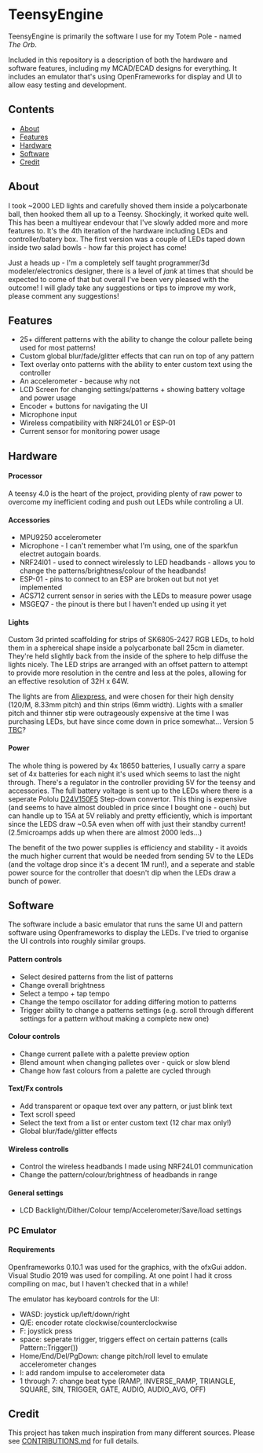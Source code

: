 # TeensyEngine

TeensyEngine is primarily the software I use for my Totem Pole - named *The Orb*. 

Included in this repository is a description of both the hardware and software features, including my MCAD/ECAD designs for everything.
It includes an emulator that's using OpenFrameworks for display and UI to allow easy testing and development.

## Contents 

- [About](#about)
- [Features](#features)
- [Hardware](#hardware)
- [Software](#software)
- [Credit](#credit)

## About
I took ~2000 LED lights and carefully shoved them inside a polycarbonate ball, then hooked them all up to a Teensy. Shockingly, it worked quite well. 
This has been a multiyear endevour that I've slowly added more and more features to.
It's the 4th iteration of the hardware including LEDs and controller/batery box. The first version was a couple of LEDs taped down inside two salad bowls - how far this project has come!

Just a heads up - I'm a completely self taught programmer/3d modeler/electronics designer, there is a level of *jank* at times that should be expected to come of that but overall I've been very pleased with the outcome! 
I will glady take any suggestions or tips to improve my work, please comment any suggestions!


## Features
- 25+ different patterns with the ability to change the colour pallete being used for most patterns!
- Custom global blur/fade/glitter effects that can run on top of any pattern
- Text overlay onto patterns with the ability to enter custom text using the controller
- An accelerometer - because why not
- LCD Screen for changing settings/patterns + showing battery voltage and power usage
- Encoder + buttons for navigating the UI
- Microphone input 
- Wireless compatibility with NRF24L01 or ESP-01
- Current sensor for monitoring power usage

## Hardware
#### Processor
A teensy 4.0 is the heart of the project, providing plenty of raw power to overcome my inefficient coding and push out LEDs while controling a UI. 

#### Accessories
- MPU9250 accelerometer
- Microphone - I can't remember what I'm using, one of the sparkfun electret autogain boards. 
- NRF24l01 - used to connect wirelessly to LED headbands - allows you to change the patterns/brightness/colour of the headbands!
- ESP-01 - pins to connect to an ESP are broken out but not yet implemented
- ACS712 current sensor in series with the LEDs to measure power usage
- MSGEQ7 - the pinout is there but I haven't ended up using it yet

#### Lights
Custom 3d printed scaffolding for strips of SK6805-2427 RGB LEDs, to hold them in a sphereical shape inside a polycarbonate ball 25cm in diameter. They're held slightly back from the inside of the sphere to help diffuse the lights nicely. 
The LED strips are arranged with an offset pattern to attempt to provide more resolution in the centre and less at the poles, allowing for an effective resolution of 32H x 64W. 

The lights are from [Aliexpress](https://www.aliexpress.com/item/32818340106.html?spm=a2g0o.order_list.order_list_main.358.679f1802EQyb32), and were chosen for their high density (120/M, 8.33mm pitch) and thin strips (6mm width). 
Lights with a smaller pitch and thinner stip were outrageously expensive at the time I was purchasing LEDs, but have since come down in price somewhat... Version 5 [TBC](https://www.aliexpress.com/item/1005003798198621.html?spm=a2g0o.productlist.main.1.1ec91845yMUVny&algo_pvid=75d3a123-2f4a-48b9-b82f-fbbad28e56ed&algo_exp_id=75d3a123-2f4a-48b9-b82f-fbbad28e56ed-0&pdp_ext_f=%7B%22sku_id%22%3A%2212000028080815414%22%7D&pdp_npi=2%40dis%21AUD%2140.15%2126.11%21%21%21%21%21%40211bf14716719782508633629d0742%2112000028080815414%21sea&curPageLogUid=63plojRdJNp2)?

#### Power
The whole thing is powered by 4x 18650 batteries, I usually carry a spare set of 4x batteries for each night it's used which seems to last the night through.
There's a regulator in the controller providing 5V for the teensy and accessories. The full battery voltage is sent up to the LEDs where there is a seperate Pololu [D24V150F5](https://www.pololu.com/product/2881) Step-down convertor. This thing is expensive (and seems to have almost doubled in price since I bought one - ouch) but can handle up to 15A at 5V reliably and pretty efficiently, which is important since the LEDS draw ~0.5A even when off with just their standby current! (2.5microamps adds up when there are almost 2000 leds...)

The benefit of the two power supplies is efficiency and stability - it avoids the much higher current that would be needed from sending 5V to the LEDs (and the voltage drop since it's a decent 1M run!), and a seperate and stable power source for the controller that doesn't dip when the LEDs draw a bunch of power. 

## Software
The software include a basic emulator that runs the same UI and pattern software using Openframeworks to display the LEDs. 
I've tried to organise the UI controls into roughly similar groups.
#### Pattern controls
- Select desired patterns from the list of patterns
- Change overall brightness
- Select a tempo + tap tempo
- Change the tempo oscillator for adding differing motion to patterns
- Trigger ability to change a patterns settings (e.g. scroll through different settings for a pattern without making a complete new one)
#### Colour controls
- Change current pallete with a palette preview option
- Blend amount when changing palletes over - quick or slow blend
- Change how fast colours from a palette are cycled through
#### Text/Fx controls
- Add transparent or opaque text over any pattern, or just blink text 
- Text scroll speed
- Select the text from a list or enter custom text (12 char max only!)
- Global blur/fade/glitter effects
#### Wireless controlls
- Control the wireless headbands I made using NRF24L01 communication
- Change the pattern/colour/brightness of headbands in range
#### General settings
- LCD Backlight/Dither/Colour temp/Accelerometer/Save/load settings


### PC Emulator 
#### Requirements 
Openframeworks 0.10.1 was used for the graphics, with the ofxGui addon.
Visual Studio 2019 was used for compiling.
At one point I had it cross compiling on mac, but I haven't checked that in a while!

The emulator has keyboard controls for the UI:
- WASD: joystick up/left/down/right
- Q/E: encoder rotate clockwise/counterclockwise
- F: joystick press 
- space: seperate trigger, triggers effect on certain patterns (calls Pattern::Trigger())
- Home/End/Del/PgDown: change pitch/roll level to emulate accelerometer changes
- I: add random impulse to accelerometer data
- 1 through 7: change beat type (RAMP, INVERSE_RAMP, TRIANGLE, SQUARE, SIN, TRIGGER, GATE, AUDIO, AUDIO_AVG, OFF)

## Credit 
This project has taken much inspiration from many different sources. Please see [CONTRIBUTIONS.md](CONTRIBUTIONS.md) for full details. 
